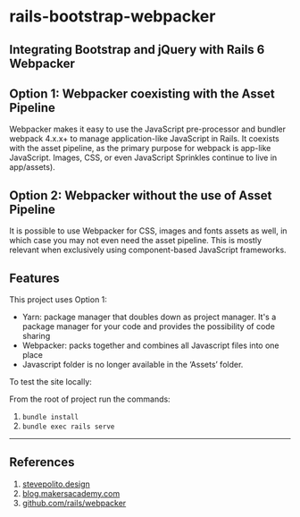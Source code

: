 # rails-bootstrap-webpacker

Integrating Bootstrap and jQuery with Rails 6 Webpacker
-------------------------------------------------------

## Option 1: Webpacker coexisting with the Asset Pipeline
Webpacker makes it easy to use the JavaScript pre-processor and bundler webpack 4.x.x+ to manage application-like JavaScript in Rails. It coexists with the asset pipeline, as the primary purpose for webpack is app-like JavaScript.
Images, CSS, or even JavaScript Sprinkles continue to live in app/assets).

## Option 2: Webpacker without the use of Asset Pipeline
It is possible to use Webpacker for CSS, images and fonts assets as well, in which case you may not even need the asset pipeline. This is mostly relevant when exclusively using component-based JavaScript frameworks.

## Features
This project uses Option 1:
- Yarn: package manager that doubles down as project manager. It's a package manager for your code and provides the possibility of code sharing
- Webpacker: packs together and combines all Javascript files into one place
- Javascript folder is no longer available in the ‘Assets’ folder.

To test the site locally:

From the root of project run the commands:

1. `bundle install`
2. `bundle exec rails serve`

<hr>

## References
1. [stevepolito.design](https://stevepolito.design/blog/rails-6-bootstrap-4-webpacker-tutorial/)
2. [blog.makersacademy.com](https://blog.makersacademy.com/how-to-install-bootstrap-and-jquery-on-rails-6-da6e810c1b87)
3. [github.com/rails/webpacker](https://github.com/rails/webpacker)
